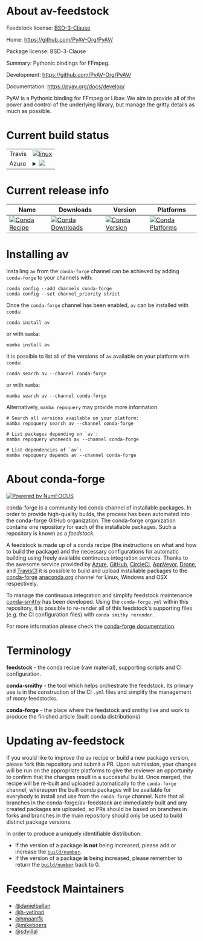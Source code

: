 About av-feedstock
==================

Feedstock license: [BSD-3-Clause](https://github.com/conda-forge/av-feedstock/blob/main/LICENSE.txt)

Home: https://github.com/PyAV-Org/PyAV/

Package license: BSD-3-Clause

Summary: Pythonic bindings for FFmpeg.

Development: https://github.com/PyAV-Org/PyAV/

Documentation: https://pyav.org/docs/develop/

PyAV is a Pythonic binding for FFmpeg or Libav. We aim to provide all of
the power and control of the underlying library, but manage the gritty
details as much as possible.


Current build status
====================


<table><tr>
    <td>Travis</td>
    <td>
      <a href="https://app.travis-ci.com/conda-forge/av-feedstock">
        <img alt="linux" src="https://img.shields.io/travis/com/conda-forge/av-feedstock/main.svg?label=Linux">
      </a>
    </td>
  </tr>
    
  <tr>
    <td>Azure</td>
    <td>
      <details>
        <summary>
          <a href="https://dev.azure.com/conda-forge/feedstock-builds/_build/latest?definitionId=2761&branchName=main">
            <img src="https://dev.azure.com/conda-forge/feedstock-builds/_apis/build/status/av-feedstock?branchName=main">
          </a>
        </summary>
        <table>
          <thead><tr><th>Variant</th><th>Status</th></tr></thead>
          <tbody><tr>
              <td>linux_64_ffmpeg6numpy1.22python3.8.____cpython</td>
              <td>
                <a href="https://dev.azure.com/conda-forge/feedstock-builds/_build/latest?definitionId=2761&branchName=main">
                  <img src="https://dev.azure.com/conda-forge/feedstock-builds/_apis/build/status/av-feedstock?branchName=main&jobName=linux&configuration=linux%20linux_64_ffmpeg6numpy1.22python3.8.____cpython" alt="variant">
                </a>
              </td>
            </tr><tr>
              <td>linux_64_ffmpeg6numpy1.22python3.9.____73_pypy</td>
              <td>
                <a href="https://dev.azure.com/conda-forge/feedstock-builds/_build/latest?definitionId=2761&branchName=main">
                  <img src="https://dev.azure.com/conda-forge/feedstock-builds/_apis/build/status/av-feedstock?branchName=main&jobName=linux&configuration=linux%20linux_64_ffmpeg6numpy1.22python3.9.____73_pypy" alt="variant">
                </a>
              </td>
            </tr><tr>
              <td>linux_64_ffmpeg6numpy2.0python3.10.____cpython</td>
              <td>
                <a href="https://dev.azure.com/conda-forge/feedstock-builds/_build/latest?definitionId=2761&branchName=main">
                  <img src="https://dev.azure.com/conda-forge/feedstock-builds/_apis/build/status/av-feedstock?branchName=main&jobName=linux&configuration=linux%20linux_64_ffmpeg6numpy2.0python3.10.____cpython" alt="variant">
                </a>
              </td>
            </tr><tr>
              <td>linux_64_ffmpeg6numpy2.0python3.11.____cpython</td>
              <td>
                <a href="https://dev.azure.com/conda-forge/feedstock-builds/_build/latest?definitionId=2761&branchName=main">
                  <img src="https://dev.azure.com/conda-forge/feedstock-builds/_apis/build/status/av-feedstock?branchName=main&jobName=linux&configuration=linux%20linux_64_ffmpeg6numpy2.0python3.11.____cpython" alt="variant">
                </a>
              </td>
            </tr><tr>
              <td>linux_64_ffmpeg6numpy2.0python3.12.____cpython</td>
              <td>
                <a href="https://dev.azure.com/conda-forge/feedstock-builds/_build/latest?definitionId=2761&branchName=main">
                  <img src="https://dev.azure.com/conda-forge/feedstock-builds/_apis/build/status/av-feedstock?branchName=main&jobName=linux&configuration=linux%20linux_64_ffmpeg6numpy2.0python3.12.____cpython" alt="variant">
                </a>
              </td>
            </tr><tr>
              <td>linux_64_ffmpeg6numpy2.0python3.9.____cpython</td>
              <td>
                <a href="https://dev.azure.com/conda-forge/feedstock-builds/_build/latest?definitionId=2761&branchName=main">
                  <img src="https://dev.azure.com/conda-forge/feedstock-builds/_apis/build/status/av-feedstock?branchName=main&jobName=linux&configuration=linux%20linux_64_ffmpeg6numpy2.0python3.9.____cpython" alt="variant">
                </a>
              </td>
            </tr><tr>
              <td>linux_64_ffmpeg7numpy1.22python3.8.____cpython</td>
              <td>
                <a href="https://dev.azure.com/conda-forge/feedstock-builds/_build/latest?definitionId=2761&branchName=main">
                  <img src="https://dev.azure.com/conda-forge/feedstock-builds/_apis/build/status/av-feedstock?branchName=main&jobName=linux&configuration=linux%20linux_64_ffmpeg7numpy1.22python3.8.____cpython" alt="variant">
                </a>
              </td>
            </tr><tr>
              <td>linux_64_ffmpeg7numpy1.22python3.9.____73_pypy</td>
              <td>
                <a href="https://dev.azure.com/conda-forge/feedstock-builds/_build/latest?definitionId=2761&branchName=main">
                  <img src="https://dev.azure.com/conda-forge/feedstock-builds/_apis/build/status/av-feedstock?branchName=main&jobName=linux&configuration=linux%20linux_64_ffmpeg7numpy1.22python3.9.____73_pypy" alt="variant">
                </a>
              </td>
            </tr><tr>
              <td>linux_64_ffmpeg7numpy2.0python3.10.____cpython</td>
              <td>
                <a href="https://dev.azure.com/conda-forge/feedstock-builds/_build/latest?definitionId=2761&branchName=main">
                  <img src="https://dev.azure.com/conda-forge/feedstock-builds/_apis/build/status/av-feedstock?branchName=main&jobName=linux&configuration=linux%20linux_64_ffmpeg7numpy2.0python3.10.____cpython" alt="variant">
                </a>
              </td>
            </tr><tr>
              <td>linux_64_ffmpeg7numpy2.0python3.11.____cpython</td>
              <td>
                <a href="https://dev.azure.com/conda-forge/feedstock-builds/_build/latest?definitionId=2761&branchName=main">
                  <img src="https://dev.azure.com/conda-forge/feedstock-builds/_apis/build/status/av-feedstock?branchName=main&jobName=linux&configuration=linux%20linux_64_ffmpeg7numpy2.0python3.11.____cpython" alt="variant">
                </a>
              </td>
            </tr><tr>
              <td>linux_64_ffmpeg7numpy2.0python3.12.____cpython</td>
              <td>
                <a href="https://dev.azure.com/conda-forge/feedstock-builds/_build/latest?definitionId=2761&branchName=main">
                  <img src="https://dev.azure.com/conda-forge/feedstock-builds/_apis/build/status/av-feedstock?branchName=main&jobName=linux&configuration=linux%20linux_64_ffmpeg7numpy2.0python3.12.____cpython" alt="variant">
                </a>
              </td>
            </tr><tr>
              <td>linux_64_ffmpeg7numpy2.0python3.9.____cpython</td>
              <td>
                <a href="https://dev.azure.com/conda-forge/feedstock-builds/_build/latest?definitionId=2761&branchName=main">
                  <img src="https://dev.azure.com/conda-forge/feedstock-builds/_apis/build/status/av-feedstock?branchName=main&jobName=linux&configuration=linux%20linux_64_ffmpeg7numpy2.0python3.9.____cpython" alt="variant">
                </a>
              </td>
            </tr><tr>
              <td>linux_aarch64_ffmpeg6numpy1.22python3.8.____cpython</td>
              <td>
                <a href="https://dev.azure.com/conda-forge/feedstock-builds/_build/latest?definitionId=2761&branchName=main">
                  <img src="https://dev.azure.com/conda-forge/feedstock-builds/_apis/build/status/av-feedstock?branchName=main&jobName=linux&configuration=linux%20linux_aarch64_ffmpeg6numpy1.22python3.8.____cpython" alt="variant">
                </a>
              </td>
            </tr><tr>
              <td>linux_aarch64_ffmpeg6numpy1.22python3.9.____73_pypy</td>
              <td>
                <a href="https://dev.azure.com/conda-forge/feedstock-builds/_build/latest?definitionId=2761&branchName=main">
                  <img src="https://dev.azure.com/conda-forge/feedstock-builds/_apis/build/status/av-feedstock?branchName=main&jobName=linux&configuration=linux%20linux_aarch64_ffmpeg6numpy1.22python3.9.____73_pypy" alt="variant">
                </a>
              </td>
            </tr><tr>
              <td>linux_aarch64_ffmpeg6numpy2.0python3.10.____cpython</td>
              <td>
                <a href="https://dev.azure.com/conda-forge/feedstock-builds/_build/latest?definitionId=2761&branchName=main">
                  <img src="https://dev.azure.com/conda-forge/feedstock-builds/_apis/build/status/av-feedstock?branchName=main&jobName=linux&configuration=linux%20linux_aarch64_ffmpeg6numpy2.0python3.10.____cpython" alt="variant">
                </a>
              </td>
            </tr><tr>
              <td>linux_aarch64_ffmpeg6numpy2.0python3.11.____cpython</td>
              <td>
                <a href="https://dev.azure.com/conda-forge/feedstock-builds/_build/latest?definitionId=2761&branchName=main">
                  <img src="https://dev.azure.com/conda-forge/feedstock-builds/_apis/build/status/av-feedstock?branchName=main&jobName=linux&configuration=linux%20linux_aarch64_ffmpeg6numpy2.0python3.11.____cpython" alt="variant">
                </a>
              </td>
            </tr><tr>
              <td>linux_aarch64_ffmpeg6numpy2.0python3.12.____cpython</td>
              <td>
                <a href="https://dev.azure.com/conda-forge/feedstock-builds/_build/latest?definitionId=2761&branchName=main">
                  <img src="https://dev.azure.com/conda-forge/feedstock-builds/_apis/build/status/av-feedstock?branchName=main&jobName=linux&configuration=linux%20linux_aarch64_ffmpeg6numpy2.0python3.12.____cpython" alt="variant">
                </a>
              </td>
            </tr><tr>
              <td>linux_aarch64_ffmpeg6numpy2.0python3.9.____cpython</td>
              <td>
                <a href="https://dev.azure.com/conda-forge/feedstock-builds/_build/latest?definitionId=2761&branchName=main">
                  <img src="https://dev.azure.com/conda-forge/feedstock-builds/_apis/build/status/av-feedstock?branchName=main&jobName=linux&configuration=linux%20linux_aarch64_ffmpeg6numpy2.0python3.9.____cpython" alt="variant">
                </a>
              </td>
            </tr><tr>
              <td>linux_aarch64_ffmpeg7numpy1.22python3.8.____cpython</td>
              <td>
                <a href="https://dev.azure.com/conda-forge/feedstock-builds/_build/latest?definitionId=2761&branchName=main">
                  <img src="https://dev.azure.com/conda-forge/feedstock-builds/_apis/build/status/av-feedstock?branchName=main&jobName=linux&configuration=linux%20linux_aarch64_ffmpeg7numpy1.22python3.8.____cpython" alt="variant">
                </a>
              </td>
            </tr><tr>
              <td>linux_aarch64_ffmpeg7numpy1.22python3.9.____73_pypy</td>
              <td>
                <a href="https://dev.azure.com/conda-forge/feedstock-builds/_build/latest?definitionId=2761&branchName=main">
                  <img src="https://dev.azure.com/conda-forge/feedstock-builds/_apis/build/status/av-feedstock?branchName=main&jobName=linux&configuration=linux%20linux_aarch64_ffmpeg7numpy1.22python3.9.____73_pypy" alt="variant">
                </a>
              </td>
            </tr><tr>
              <td>linux_aarch64_ffmpeg7numpy2.0python3.10.____cpython</td>
              <td>
                <a href="https://dev.azure.com/conda-forge/feedstock-builds/_build/latest?definitionId=2761&branchName=main">
                  <img src="https://dev.azure.com/conda-forge/feedstock-builds/_apis/build/status/av-feedstock?branchName=main&jobName=linux&configuration=linux%20linux_aarch64_ffmpeg7numpy2.0python3.10.____cpython" alt="variant">
                </a>
              </td>
            </tr><tr>
              <td>linux_aarch64_ffmpeg7numpy2.0python3.11.____cpython</td>
              <td>
                <a href="https://dev.azure.com/conda-forge/feedstock-builds/_build/latest?definitionId=2761&branchName=main">
                  <img src="https://dev.azure.com/conda-forge/feedstock-builds/_apis/build/status/av-feedstock?branchName=main&jobName=linux&configuration=linux%20linux_aarch64_ffmpeg7numpy2.0python3.11.____cpython" alt="variant">
                </a>
              </td>
            </tr><tr>
              <td>linux_aarch64_ffmpeg7numpy2.0python3.12.____cpython</td>
              <td>
                <a href="https://dev.azure.com/conda-forge/feedstock-builds/_build/latest?definitionId=2761&branchName=main">
                  <img src="https://dev.azure.com/conda-forge/feedstock-builds/_apis/build/status/av-feedstock?branchName=main&jobName=linux&configuration=linux%20linux_aarch64_ffmpeg7numpy2.0python3.12.____cpython" alt="variant">
                </a>
              </td>
            </tr><tr>
              <td>linux_aarch64_ffmpeg7numpy2.0python3.9.____cpython</td>
              <td>
                <a href="https://dev.azure.com/conda-forge/feedstock-builds/_build/latest?definitionId=2761&branchName=main">
                  <img src="https://dev.azure.com/conda-forge/feedstock-builds/_apis/build/status/av-feedstock?branchName=main&jobName=linux&configuration=linux%20linux_aarch64_ffmpeg7numpy2.0python3.9.____cpython" alt="variant">
                </a>
              </td>
            </tr><tr>
              <td>linux_ppc64le_ffmpeg6numpy1.22python3.8.____cpython</td>
              <td>
                <a href="https://dev.azure.com/conda-forge/feedstock-builds/_build/latest?definitionId=2761&branchName=main">
                  <img src="https://dev.azure.com/conda-forge/feedstock-builds/_apis/build/status/av-feedstock?branchName=main&jobName=linux&configuration=linux%20linux_ppc64le_ffmpeg6numpy1.22python3.8.____cpython" alt="variant">
                </a>
              </td>
            </tr><tr>
              <td>linux_ppc64le_ffmpeg6numpy1.22python3.9.____73_pypy</td>
              <td>
                <a href="https://dev.azure.com/conda-forge/feedstock-builds/_build/latest?definitionId=2761&branchName=main">
                  <img src="https://dev.azure.com/conda-forge/feedstock-builds/_apis/build/status/av-feedstock?branchName=main&jobName=linux&configuration=linux%20linux_ppc64le_ffmpeg6numpy1.22python3.9.____73_pypy" alt="variant">
                </a>
              </td>
            </tr><tr>
              <td>linux_ppc64le_ffmpeg6numpy2.0python3.10.____cpython</td>
              <td>
                <a href="https://dev.azure.com/conda-forge/feedstock-builds/_build/latest?definitionId=2761&branchName=main">
                  <img src="https://dev.azure.com/conda-forge/feedstock-builds/_apis/build/status/av-feedstock?branchName=main&jobName=linux&configuration=linux%20linux_ppc64le_ffmpeg6numpy2.0python3.10.____cpython" alt="variant">
                </a>
              </td>
            </tr><tr>
              <td>linux_ppc64le_ffmpeg6numpy2.0python3.11.____cpython</td>
              <td>
                <a href="https://dev.azure.com/conda-forge/feedstock-builds/_build/latest?definitionId=2761&branchName=main">
                  <img src="https://dev.azure.com/conda-forge/feedstock-builds/_apis/build/status/av-feedstock?branchName=main&jobName=linux&configuration=linux%20linux_ppc64le_ffmpeg6numpy2.0python3.11.____cpython" alt="variant">
                </a>
              </td>
            </tr><tr>
              <td>linux_ppc64le_ffmpeg6numpy2.0python3.12.____cpython</td>
              <td>
                <a href="https://dev.azure.com/conda-forge/feedstock-builds/_build/latest?definitionId=2761&branchName=main">
                  <img src="https://dev.azure.com/conda-forge/feedstock-builds/_apis/build/status/av-feedstock?branchName=main&jobName=linux&configuration=linux%20linux_ppc64le_ffmpeg6numpy2.0python3.12.____cpython" alt="variant">
                </a>
              </td>
            </tr><tr>
              <td>linux_ppc64le_ffmpeg6numpy2.0python3.9.____cpython</td>
              <td>
                <a href="https://dev.azure.com/conda-forge/feedstock-builds/_build/latest?definitionId=2761&branchName=main">
                  <img src="https://dev.azure.com/conda-forge/feedstock-builds/_apis/build/status/av-feedstock?branchName=main&jobName=linux&configuration=linux%20linux_ppc64le_ffmpeg6numpy2.0python3.9.____cpython" alt="variant">
                </a>
              </td>
            </tr><tr>
              <td>linux_ppc64le_ffmpeg7numpy1.22python3.8.____cpython</td>
              <td>
                <a href="https://dev.azure.com/conda-forge/feedstock-builds/_build/latest?definitionId=2761&branchName=main">
                  <img src="https://dev.azure.com/conda-forge/feedstock-builds/_apis/build/status/av-feedstock?branchName=main&jobName=linux&configuration=linux%20linux_ppc64le_ffmpeg7numpy1.22python3.8.____cpython" alt="variant">
                </a>
              </td>
            </tr><tr>
              <td>linux_ppc64le_ffmpeg7numpy1.22python3.9.____73_pypy</td>
              <td>
                <a href="https://dev.azure.com/conda-forge/feedstock-builds/_build/latest?definitionId=2761&branchName=main">
                  <img src="https://dev.azure.com/conda-forge/feedstock-builds/_apis/build/status/av-feedstock?branchName=main&jobName=linux&configuration=linux%20linux_ppc64le_ffmpeg7numpy1.22python3.9.____73_pypy" alt="variant">
                </a>
              </td>
            </tr><tr>
              <td>linux_ppc64le_ffmpeg7numpy2.0python3.10.____cpython</td>
              <td>
                <a href="https://dev.azure.com/conda-forge/feedstock-builds/_build/latest?definitionId=2761&branchName=main">
                  <img src="https://dev.azure.com/conda-forge/feedstock-builds/_apis/build/status/av-feedstock?branchName=main&jobName=linux&configuration=linux%20linux_ppc64le_ffmpeg7numpy2.0python3.10.____cpython" alt="variant">
                </a>
              </td>
            </tr><tr>
              <td>linux_ppc64le_ffmpeg7numpy2.0python3.11.____cpython</td>
              <td>
                <a href="https://dev.azure.com/conda-forge/feedstock-builds/_build/latest?definitionId=2761&branchName=main">
                  <img src="https://dev.azure.com/conda-forge/feedstock-builds/_apis/build/status/av-feedstock?branchName=main&jobName=linux&configuration=linux%20linux_ppc64le_ffmpeg7numpy2.0python3.11.____cpython" alt="variant">
                </a>
              </td>
            </tr><tr>
              <td>linux_ppc64le_ffmpeg7numpy2.0python3.12.____cpython</td>
              <td>
                <a href="https://dev.azure.com/conda-forge/feedstock-builds/_build/latest?definitionId=2761&branchName=main">
                  <img src="https://dev.azure.com/conda-forge/feedstock-builds/_apis/build/status/av-feedstock?branchName=main&jobName=linux&configuration=linux%20linux_ppc64le_ffmpeg7numpy2.0python3.12.____cpython" alt="variant">
                </a>
              </td>
            </tr><tr>
              <td>linux_ppc64le_ffmpeg7numpy2.0python3.9.____cpython</td>
              <td>
                <a href="https://dev.azure.com/conda-forge/feedstock-builds/_build/latest?definitionId=2761&branchName=main">
                  <img src="https://dev.azure.com/conda-forge/feedstock-builds/_apis/build/status/av-feedstock?branchName=main&jobName=linux&configuration=linux%20linux_ppc64le_ffmpeg7numpy2.0python3.9.____cpython" alt="variant">
                </a>
              </td>
            </tr><tr>
              <td>osx_64_ffmpeg6numpy1.22python3.8.____cpython</td>
              <td>
                <a href="https://dev.azure.com/conda-forge/feedstock-builds/_build/latest?definitionId=2761&branchName=main">
                  <img src="https://dev.azure.com/conda-forge/feedstock-builds/_apis/build/status/av-feedstock?branchName=main&jobName=osx&configuration=osx%20osx_64_ffmpeg6numpy1.22python3.8.____cpython" alt="variant">
                </a>
              </td>
            </tr><tr>
              <td>osx_64_ffmpeg6numpy1.22python3.9.____73_pypy</td>
              <td>
                <a href="https://dev.azure.com/conda-forge/feedstock-builds/_build/latest?definitionId=2761&branchName=main">
                  <img src="https://dev.azure.com/conda-forge/feedstock-builds/_apis/build/status/av-feedstock?branchName=main&jobName=osx&configuration=osx%20osx_64_ffmpeg6numpy1.22python3.9.____73_pypy" alt="variant">
                </a>
              </td>
            </tr><tr>
              <td>osx_64_ffmpeg6numpy2.0python3.10.____cpython</td>
              <td>
                <a href="https://dev.azure.com/conda-forge/feedstock-builds/_build/latest?definitionId=2761&branchName=main">
                  <img src="https://dev.azure.com/conda-forge/feedstock-builds/_apis/build/status/av-feedstock?branchName=main&jobName=osx&configuration=osx%20osx_64_ffmpeg6numpy2.0python3.10.____cpython" alt="variant">
                </a>
              </td>
            </tr><tr>
              <td>osx_64_ffmpeg6numpy2.0python3.11.____cpython</td>
              <td>
                <a href="https://dev.azure.com/conda-forge/feedstock-builds/_build/latest?definitionId=2761&branchName=main">
                  <img src="https://dev.azure.com/conda-forge/feedstock-builds/_apis/build/status/av-feedstock?branchName=main&jobName=osx&configuration=osx%20osx_64_ffmpeg6numpy2.0python3.11.____cpython" alt="variant">
                </a>
              </td>
            </tr><tr>
              <td>osx_64_ffmpeg6numpy2.0python3.12.____cpython</td>
              <td>
                <a href="https://dev.azure.com/conda-forge/feedstock-builds/_build/latest?definitionId=2761&branchName=main">
                  <img src="https://dev.azure.com/conda-forge/feedstock-builds/_apis/build/status/av-feedstock?branchName=main&jobName=osx&configuration=osx%20osx_64_ffmpeg6numpy2.0python3.12.____cpython" alt="variant">
                </a>
              </td>
            </tr><tr>
              <td>osx_64_ffmpeg6numpy2.0python3.9.____cpython</td>
              <td>
                <a href="https://dev.azure.com/conda-forge/feedstock-builds/_build/latest?definitionId=2761&branchName=main">
                  <img src="https://dev.azure.com/conda-forge/feedstock-builds/_apis/build/status/av-feedstock?branchName=main&jobName=osx&configuration=osx%20osx_64_ffmpeg6numpy2.0python3.9.____cpython" alt="variant">
                </a>
              </td>
            </tr><tr>
              <td>osx_64_ffmpeg7numpy1.22python3.8.____cpython</td>
              <td>
                <a href="https://dev.azure.com/conda-forge/feedstock-builds/_build/latest?definitionId=2761&branchName=main">
                  <img src="https://dev.azure.com/conda-forge/feedstock-builds/_apis/build/status/av-feedstock?branchName=main&jobName=osx&configuration=osx%20osx_64_ffmpeg7numpy1.22python3.8.____cpython" alt="variant">
                </a>
              </td>
            </tr><tr>
              <td>osx_64_ffmpeg7numpy1.22python3.9.____73_pypy</td>
              <td>
                <a href="https://dev.azure.com/conda-forge/feedstock-builds/_build/latest?definitionId=2761&branchName=main">
                  <img src="https://dev.azure.com/conda-forge/feedstock-builds/_apis/build/status/av-feedstock?branchName=main&jobName=osx&configuration=osx%20osx_64_ffmpeg7numpy1.22python3.9.____73_pypy" alt="variant">
                </a>
              </td>
            </tr><tr>
              <td>osx_64_ffmpeg7numpy2.0python3.10.____cpython</td>
              <td>
                <a href="https://dev.azure.com/conda-forge/feedstock-builds/_build/latest?definitionId=2761&branchName=main">
                  <img src="https://dev.azure.com/conda-forge/feedstock-builds/_apis/build/status/av-feedstock?branchName=main&jobName=osx&configuration=osx%20osx_64_ffmpeg7numpy2.0python3.10.____cpython" alt="variant">
                </a>
              </td>
            </tr><tr>
              <td>osx_64_ffmpeg7numpy2.0python3.11.____cpython</td>
              <td>
                <a href="https://dev.azure.com/conda-forge/feedstock-builds/_build/latest?definitionId=2761&branchName=main">
                  <img src="https://dev.azure.com/conda-forge/feedstock-builds/_apis/build/status/av-feedstock?branchName=main&jobName=osx&configuration=osx%20osx_64_ffmpeg7numpy2.0python3.11.____cpython" alt="variant">
                </a>
              </td>
            </tr><tr>
              <td>osx_64_ffmpeg7numpy2.0python3.12.____cpython</td>
              <td>
                <a href="https://dev.azure.com/conda-forge/feedstock-builds/_build/latest?definitionId=2761&branchName=main">
                  <img src="https://dev.azure.com/conda-forge/feedstock-builds/_apis/build/status/av-feedstock?branchName=main&jobName=osx&configuration=osx%20osx_64_ffmpeg7numpy2.0python3.12.____cpython" alt="variant">
                </a>
              </td>
            </tr><tr>
              <td>osx_64_ffmpeg7numpy2.0python3.9.____cpython</td>
              <td>
                <a href="https://dev.azure.com/conda-forge/feedstock-builds/_build/latest?definitionId=2761&branchName=main">
                  <img src="https://dev.azure.com/conda-forge/feedstock-builds/_apis/build/status/av-feedstock?branchName=main&jobName=osx&configuration=osx%20osx_64_ffmpeg7numpy2.0python3.9.____cpython" alt="variant">
                </a>
              </td>
            </tr><tr>
              <td>osx_arm64_ffmpeg6numpy1.22python3.8.____cpython</td>
              <td>
                <a href="https://dev.azure.com/conda-forge/feedstock-builds/_build/latest?definitionId=2761&branchName=main">
                  <img src="https://dev.azure.com/conda-forge/feedstock-builds/_apis/build/status/av-feedstock?branchName=main&jobName=osx&configuration=osx%20osx_arm64_ffmpeg6numpy1.22python3.8.____cpython" alt="variant">
                </a>
              </td>
            </tr><tr>
              <td>osx_arm64_ffmpeg6numpy2.0python3.10.____cpython</td>
              <td>
                <a href="https://dev.azure.com/conda-forge/feedstock-builds/_build/latest?definitionId=2761&branchName=main">
                  <img src="https://dev.azure.com/conda-forge/feedstock-builds/_apis/build/status/av-feedstock?branchName=main&jobName=osx&configuration=osx%20osx_arm64_ffmpeg6numpy2.0python3.10.____cpython" alt="variant">
                </a>
              </td>
            </tr><tr>
              <td>osx_arm64_ffmpeg6numpy2.0python3.11.____cpython</td>
              <td>
                <a href="https://dev.azure.com/conda-forge/feedstock-builds/_build/latest?definitionId=2761&branchName=main">
                  <img src="https://dev.azure.com/conda-forge/feedstock-builds/_apis/build/status/av-feedstock?branchName=main&jobName=osx&configuration=osx%20osx_arm64_ffmpeg6numpy2.0python3.11.____cpython" alt="variant">
                </a>
              </td>
            </tr><tr>
              <td>osx_arm64_ffmpeg6numpy2.0python3.12.____cpython</td>
              <td>
                <a href="https://dev.azure.com/conda-forge/feedstock-builds/_build/latest?definitionId=2761&branchName=main">
                  <img src="https://dev.azure.com/conda-forge/feedstock-builds/_apis/build/status/av-feedstock?branchName=main&jobName=osx&configuration=osx%20osx_arm64_ffmpeg6numpy2.0python3.12.____cpython" alt="variant">
                </a>
              </td>
            </tr><tr>
              <td>osx_arm64_ffmpeg6numpy2.0python3.9.____cpython</td>
              <td>
                <a href="https://dev.azure.com/conda-forge/feedstock-builds/_build/latest?definitionId=2761&branchName=main">
                  <img src="https://dev.azure.com/conda-forge/feedstock-builds/_apis/build/status/av-feedstock?branchName=main&jobName=osx&configuration=osx%20osx_arm64_ffmpeg6numpy2.0python3.9.____cpython" alt="variant">
                </a>
              </td>
            </tr><tr>
              <td>osx_arm64_ffmpeg7numpy1.22python3.8.____cpython</td>
              <td>
                <a href="https://dev.azure.com/conda-forge/feedstock-builds/_build/latest?definitionId=2761&branchName=main">
                  <img src="https://dev.azure.com/conda-forge/feedstock-builds/_apis/build/status/av-feedstock?branchName=main&jobName=osx&configuration=osx%20osx_arm64_ffmpeg7numpy1.22python3.8.____cpython" alt="variant">
                </a>
              </td>
            </tr><tr>
              <td>osx_arm64_ffmpeg7numpy2.0python3.10.____cpython</td>
              <td>
                <a href="https://dev.azure.com/conda-forge/feedstock-builds/_build/latest?definitionId=2761&branchName=main">
                  <img src="https://dev.azure.com/conda-forge/feedstock-builds/_apis/build/status/av-feedstock?branchName=main&jobName=osx&configuration=osx%20osx_arm64_ffmpeg7numpy2.0python3.10.____cpython" alt="variant">
                </a>
              </td>
            </tr><tr>
              <td>osx_arm64_ffmpeg7numpy2.0python3.11.____cpython</td>
              <td>
                <a href="https://dev.azure.com/conda-forge/feedstock-builds/_build/latest?definitionId=2761&branchName=main">
                  <img src="https://dev.azure.com/conda-forge/feedstock-builds/_apis/build/status/av-feedstock?branchName=main&jobName=osx&configuration=osx%20osx_arm64_ffmpeg7numpy2.0python3.11.____cpython" alt="variant">
                </a>
              </td>
            </tr><tr>
              <td>osx_arm64_ffmpeg7numpy2.0python3.12.____cpython</td>
              <td>
                <a href="https://dev.azure.com/conda-forge/feedstock-builds/_build/latest?definitionId=2761&branchName=main">
                  <img src="https://dev.azure.com/conda-forge/feedstock-builds/_apis/build/status/av-feedstock?branchName=main&jobName=osx&configuration=osx%20osx_arm64_ffmpeg7numpy2.0python3.12.____cpython" alt="variant">
                </a>
              </td>
            </tr><tr>
              <td>osx_arm64_ffmpeg7numpy2.0python3.9.____cpython</td>
              <td>
                <a href="https://dev.azure.com/conda-forge/feedstock-builds/_build/latest?definitionId=2761&branchName=main">
                  <img src="https://dev.azure.com/conda-forge/feedstock-builds/_apis/build/status/av-feedstock?branchName=main&jobName=osx&configuration=osx%20osx_arm64_ffmpeg7numpy2.0python3.9.____cpython" alt="variant">
                </a>
              </td>
            </tr><tr>
              <td>win_64_ffmpeg6numpy1.22python3.8.____cpython</td>
              <td>
                <a href="https://dev.azure.com/conda-forge/feedstock-builds/_build/latest?definitionId=2761&branchName=main">
                  <img src="https://dev.azure.com/conda-forge/feedstock-builds/_apis/build/status/av-feedstock?branchName=main&jobName=win&configuration=win%20win_64_ffmpeg6numpy1.22python3.8.____cpython" alt="variant">
                </a>
              </td>
            </tr><tr>
              <td>win_64_ffmpeg6numpy1.22python3.9.____73_pypy</td>
              <td>
                <a href="https://dev.azure.com/conda-forge/feedstock-builds/_build/latest?definitionId=2761&branchName=main">
                  <img src="https://dev.azure.com/conda-forge/feedstock-builds/_apis/build/status/av-feedstock?branchName=main&jobName=win&configuration=win%20win_64_ffmpeg6numpy1.22python3.9.____73_pypy" alt="variant">
                </a>
              </td>
            </tr><tr>
              <td>win_64_ffmpeg6numpy2.0python3.10.____cpython</td>
              <td>
                <a href="https://dev.azure.com/conda-forge/feedstock-builds/_build/latest?definitionId=2761&branchName=main">
                  <img src="https://dev.azure.com/conda-forge/feedstock-builds/_apis/build/status/av-feedstock?branchName=main&jobName=win&configuration=win%20win_64_ffmpeg6numpy2.0python3.10.____cpython" alt="variant">
                </a>
              </td>
            </tr><tr>
              <td>win_64_ffmpeg6numpy2.0python3.11.____cpython</td>
              <td>
                <a href="https://dev.azure.com/conda-forge/feedstock-builds/_build/latest?definitionId=2761&branchName=main">
                  <img src="https://dev.azure.com/conda-forge/feedstock-builds/_apis/build/status/av-feedstock?branchName=main&jobName=win&configuration=win%20win_64_ffmpeg6numpy2.0python3.11.____cpython" alt="variant">
                </a>
              </td>
            </tr><tr>
              <td>win_64_ffmpeg6numpy2.0python3.12.____cpython</td>
              <td>
                <a href="https://dev.azure.com/conda-forge/feedstock-builds/_build/latest?definitionId=2761&branchName=main">
                  <img src="https://dev.azure.com/conda-forge/feedstock-builds/_apis/build/status/av-feedstock?branchName=main&jobName=win&configuration=win%20win_64_ffmpeg6numpy2.0python3.12.____cpython" alt="variant">
                </a>
              </td>
            </tr><tr>
              <td>win_64_ffmpeg6numpy2.0python3.9.____cpython</td>
              <td>
                <a href="https://dev.azure.com/conda-forge/feedstock-builds/_build/latest?definitionId=2761&branchName=main">
                  <img src="https://dev.azure.com/conda-forge/feedstock-builds/_apis/build/status/av-feedstock?branchName=main&jobName=win&configuration=win%20win_64_ffmpeg6numpy2.0python3.9.____cpython" alt="variant">
                </a>
              </td>
            </tr><tr>
              <td>win_64_ffmpeg7numpy1.22python3.8.____cpython</td>
              <td>
                <a href="https://dev.azure.com/conda-forge/feedstock-builds/_build/latest?definitionId=2761&branchName=main">
                  <img src="https://dev.azure.com/conda-forge/feedstock-builds/_apis/build/status/av-feedstock?branchName=main&jobName=win&configuration=win%20win_64_ffmpeg7numpy1.22python3.8.____cpython" alt="variant">
                </a>
              </td>
            </tr><tr>
              <td>win_64_ffmpeg7numpy1.22python3.9.____73_pypy</td>
              <td>
                <a href="https://dev.azure.com/conda-forge/feedstock-builds/_build/latest?definitionId=2761&branchName=main">
                  <img src="https://dev.azure.com/conda-forge/feedstock-builds/_apis/build/status/av-feedstock?branchName=main&jobName=win&configuration=win%20win_64_ffmpeg7numpy1.22python3.9.____73_pypy" alt="variant">
                </a>
              </td>
            </tr><tr>
              <td>win_64_ffmpeg7numpy2.0python3.10.____cpython</td>
              <td>
                <a href="https://dev.azure.com/conda-forge/feedstock-builds/_build/latest?definitionId=2761&branchName=main">
                  <img src="https://dev.azure.com/conda-forge/feedstock-builds/_apis/build/status/av-feedstock?branchName=main&jobName=win&configuration=win%20win_64_ffmpeg7numpy2.0python3.10.____cpython" alt="variant">
                </a>
              </td>
            </tr><tr>
              <td>win_64_ffmpeg7numpy2.0python3.11.____cpython</td>
              <td>
                <a href="https://dev.azure.com/conda-forge/feedstock-builds/_build/latest?definitionId=2761&branchName=main">
                  <img src="https://dev.azure.com/conda-forge/feedstock-builds/_apis/build/status/av-feedstock?branchName=main&jobName=win&configuration=win%20win_64_ffmpeg7numpy2.0python3.11.____cpython" alt="variant">
                </a>
              </td>
            </tr><tr>
              <td>win_64_ffmpeg7numpy2.0python3.12.____cpython</td>
              <td>
                <a href="https://dev.azure.com/conda-forge/feedstock-builds/_build/latest?definitionId=2761&branchName=main">
                  <img src="https://dev.azure.com/conda-forge/feedstock-builds/_apis/build/status/av-feedstock?branchName=main&jobName=win&configuration=win%20win_64_ffmpeg7numpy2.0python3.12.____cpython" alt="variant">
                </a>
              </td>
            </tr><tr>
              <td>win_64_ffmpeg7numpy2.0python3.9.____cpython</td>
              <td>
                <a href="https://dev.azure.com/conda-forge/feedstock-builds/_build/latest?definitionId=2761&branchName=main">
                  <img src="https://dev.azure.com/conda-forge/feedstock-builds/_apis/build/status/av-feedstock?branchName=main&jobName=win&configuration=win%20win_64_ffmpeg7numpy2.0python3.9.____cpython" alt="variant">
                </a>
              </td>
            </tr>
          </tbody>
        </table>
      </details>
    </td>
  </tr>
</table>

Current release info
====================

| Name | Downloads | Version | Platforms |
| --- | --- | --- | --- |
| [![Conda Recipe](https://img.shields.io/badge/recipe-av-green.svg)](https://anaconda.org/conda-forge/av) | [![Conda Downloads](https://img.shields.io/conda/dn/conda-forge/av.svg)](https://anaconda.org/conda-forge/av) | [![Conda Version](https://img.shields.io/conda/vn/conda-forge/av.svg)](https://anaconda.org/conda-forge/av) | [![Conda Platforms](https://img.shields.io/conda/pn/conda-forge/av.svg)](https://anaconda.org/conda-forge/av) |

Installing av
=============

Installing `av` from the `conda-forge` channel can be achieved by adding `conda-forge` to your channels with:

```
conda config --add channels conda-forge
conda config --set channel_priority strict
```

Once the `conda-forge` channel has been enabled, `av` can be installed with `conda`:

```
conda install av
```

or with `mamba`:

```
mamba install av
```

It is possible to list all of the versions of `av` available on your platform with `conda`:

```
conda search av --channel conda-forge
```

or with `mamba`:

```
mamba search av --channel conda-forge
```

Alternatively, `mamba repoquery` may provide more information:

```
# Search all versions available on your platform:
mamba repoquery search av --channel conda-forge

# List packages depending on `av`:
mamba repoquery whoneeds av --channel conda-forge

# List dependencies of `av`:
mamba repoquery depends av --channel conda-forge
```


About conda-forge
=================

[![Powered by
NumFOCUS](https://img.shields.io/badge/powered%20by-NumFOCUS-orange.svg?style=flat&colorA=E1523D&colorB=007D8A)](https://numfocus.org)

conda-forge is a community-led conda channel of installable packages.
In order to provide high-quality builds, the process has been automated into the
conda-forge GitHub organization. The conda-forge organization contains one repository
for each of the installable packages. Such a repository is known as a *feedstock*.

A feedstock is made up of a conda recipe (the instructions on what and how to build
the package) and the necessary configurations for automatic building using freely
available continuous integration services. Thanks to the awesome service provided by
[Azure](https://azure.microsoft.com/en-us/services/devops/), [GitHub](https://github.com/),
[CircleCI](https://circleci.com/), [AppVeyor](https://www.appveyor.com/),
[Drone](https://cloud.drone.io/welcome), and [TravisCI](https://travis-ci.com/)
it is possible to build and upload installable packages to the
[conda-forge](https://anaconda.org/conda-forge) [anaconda.org](https://anaconda.org/)
channel for Linux, Windows and OSX respectively.

To manage the continuous integration and simplify feedstock maintenance
[conda-smithy](https://github.com/conda-forge/conda-smithy) has been developed.
Using the ``conda-forge.yml`` within this repository, it is possible to re-render all of
this feedstock's supporting files (e.g. the CI configuration files) with ``conda smithy rerender``.

For more information please check the [conda-forge documentation](https://conda-forge.org/docs/).

Terminology
===========

**feedstock** - the conda recipe (raw material), supporting scripts and CI configuration.

**conda-smithy** - the tool which helps orchestrate the feedstock.
                   Its primary use is in the construction of the CI ``.yml`` files
                   and simplify the management of *many* feedstocks.

**conda-forge** - the place where the feedstock and smithy live and work to
                  produce the finished article (built conda distributions)


Updating av-feedstock
=====================

If you would like to improve the av recipe or build a new
package version, please fork this repository and submit a PR. Upon submission,
your changes will be run on the appropriate platforms to give the reviewer an
opportunity to confirm that the changes result in a successful build. Once
merged, the recipe will be re-built and uploaded automatically to the
`conda-forge` channel, whereupon the built conda packages will be available for
everybody to install and use from the `conda-forge` channel.
Note that all branches in the conda-forge/av-feedstock are
immediately built and any created packages are uploaded, so PRs should be based
on branches in forks and branches in the main repository should only be used to
build distinct package versions.

In order to produce a uniquely identifiable distribution:
 * If the version of a package **is not** being increased, please add or increase
   the [``build/number``](https://docs.conda.io/projects/conda-build/en/latest/resources/define-metadata.html#build-number-and-string).
 * If the version of a package **is** being increased, please remember to return
   the [``build/number``](https://docs.conda.io/projects/conda-build/en/latest/resources/define-metadata.html#build-number-and-string)
   back to 0.

Feedstock Maintainers
=====================

* [@danielballan](https://github.com/danielballan/)
* [@h-vetinari](https://github.com/h-vetinari/)
* [@hmaarrfk](https://github.com/hmaarrfk/)
* [@mikeboers](https://github.com/mikeboers/)
* [@sdvillal](https://github.com/sdvillal/)


